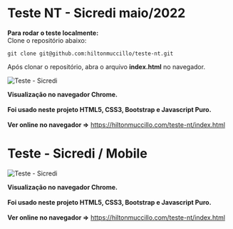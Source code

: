 # Teste NT - Sicredi maio/2022

<strong>Para rodar o teste localmente:</strong><br>
Clone o repositório abaixo:<br>
```
git clone git@github.com:hiltonmuccillo/teste-nt.git
```
Após clonar o repositório, abra o arquivo <strong>index.html</strong> no navegador.

![Teste - Sicredi](screen-sicredi.gif?raw=true "Teste NT - Sicredi")

<strong>Visualização no navegador Chrome.</strong><br><br>
<strong>Foi usado neste projeto HTML5, CSS3, Bootstrap e Javascript Puro.</strong><br><br>
<strong>Ver online no navegador =></strong> https://hiltonmuccillo.com/teste-nt/index.html

# Teste - Sicredi / Mobile

![Teste - Sicredi](screen-sicredi-mobile.gif?raw=true "Teste NT - Sicredi")

<strong>Visualização no navegador Chrome.</strong><br><br>
<strong>Foi usado neste projeto HTML5, CSS3, Bootstrap e Javascript Puro.</strong><br><br>
<strong>Ver online no navegador =></strong> https://hiltonmuccillo.com/teste-nt/index.html
